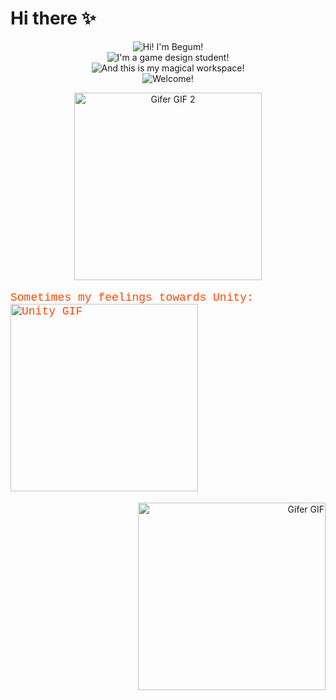 <h1> Hi there ✨</h1>

<div align="center">
  <p>
    <img src="https://readme-typing-svg.demolab.com?font=Poppins&size=24&pause=1000&color=2FAA96&center=true&vCenter=true&width=440&lines=Hi!+I'm+Begum!" alt="Hi! I'm Begum!" /> 
    <br />
    <img src="https://readme-typing-svg.demolab.com?font=Poppins&size=24&pause=1000&color=3E766D&center=true&vCenter=true&width=440&lines=I'm+a+game+design+student!" alt="I'm a game design student!" />  
    <br />
    <img src="https://readme-typing-svg.demolab.com?font=Poppins&size=24&pause=1000&color=90EE90&center=true&vCenter=true&width=440&lines=And+this+is+my+magical+workspace!" alt="And this is my magical workspace!" />  
    <br />
    <img src="https://readme-typing-svg.demolab.com?font=Poppins&size=24&pause=1000&color=70DB93&center=true&vCenter=true&width=440&lines=Welcome!" alt="Welcome!" /> 
  </p>

 <img src="https://i.gifer.com/3nR6.gif" alt="Gifer GIF 2" width="300" />

</div>



<div align="left">
  <p style="font-family: 'Courier New', monospace; font-size: 18px; color: #ff4500;">
    Sometimes my feelings towards Unity: <br />
    <img src="https://i.gifer.com/5ABA.gif" alt="Unity GIF" width="300" />
  </p>
</div>




<div align="right">
   <img src="https://i.gifer.com/XOsX.gif" alt="Gifer GIF" width="300" />
  </div>

<!--
**begumdonmez/begumdonmez** is a ✨ _special_ ✨ repository because its `README.md` (this file) appears on your GitHub profile.

Here are some ideas to get you started:

- 🔭 I’m currently working on ...
- 🌱 I’m currently learning ...
- 👯 I’m looking to collaborate on ...
- 🤔 I’m looking for help with ...
- 💬 Ask me about ...
- 📫 How to reach me: ...
- 😄 Pronouns: ...
- ⚡ Fun fact: ...
-->
